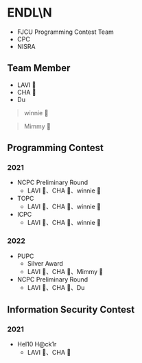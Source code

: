 # ENDL\N
* FJCU Programming Contest Team
* CPC
* NISRA

## Team Member

* LAVI :hedgehog:
* CHA :hamster:
* Du

> winnie :whale:

> Mimmy :poodle:

## Programming Contest

### 2021
* NCPC Preliminary Round
    * LAVI :hedgehog:、CHA :hamster:、winnie :whale:
* TOPC
    * LAVI :hedgehog:、CHA :hamster:、winnie :whale:
* ICPC
    * LAVI :hedgehog:、CHA :hamster:、winnie :whale:

### 2022
* PUPC
    * Silver Award
    * LAVI :hedgehog:、CHA :hamster:、Mimmy :poodle:
* NCPC Preliminary Round
    * LAVI :hedgehog:、CHA :hamster:、Du

## Information Security Contest

### 2021
* Hel10 H@ck1r
    * LAVI :hedgehog:、CHA :hamster: